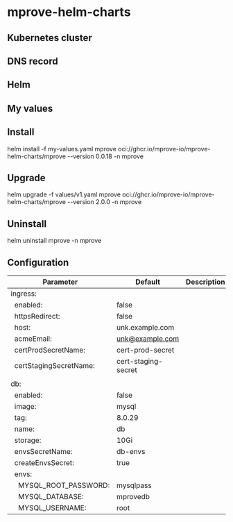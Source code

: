 # mprove-helm-charts

## Kubernetes cluster

## DNS record

## Helm

## My values

## Install

helm install -f my-values.yaml mprove oci://ghcr.io/mprove-io/mprove-helm-charts/mprove --version 0.0.18 -n mprove

## Upgrade

helm upgrade -f values/v1.yaml mprove oci://ghcr.io/mprove-io/mprove-helm-charts/mprove --version 2.0.0 -n mprove

## Uninstall

helm uninstall mprove -n mprove

## Configuration

| Parameter                                    | Default             | Description |
| -------------------------------------------- | ------------------- | ----------- |
| ingress:                                     |                     |             |
| &nbsp;&nbsp;enabled:                         | false               |             |
| &nbsp;&nbsp;httpsRedirect:                   | false               |             |
| &nbsp;&nbsp;host:                            | unk.example.com     |             |
| &nbsp;&nbsp;acmeEmail:                       | unk@example.com     |             |
| &nbsp;&nbsp;certProdSecretName:              | cert-prod-secret    |             |
| &nbsp;&nbsp;certStagingSecretName:           | cert-staging-secret |             |
|                                              |                     |             |
| db:                                          |                     |             |
| &nbsp;&nbsp;enabled:                         | false               |             |
| &nbsp;&nbsp;image:                           | mysql               |             |
| &nbsp;&nbsp;tag:                             | 8.0.29              |             |
| &nbsp;&nbsp;name:                            | db                  |             |
| &nbsp;&nbsp;storage:                         | 10Gi                |             |
| &nbsp;&nbsp;envsSecretName:                  | db-envs             |             |
| &nbsp;&nbsp;createEnvsSecret:                | true                |             |
| &nbsp;&nbsp;envs:                            |                     |             |
| &nbsp;&nbsp;&nbsp;&nbsp;MYSQL_ROOT_PASSWORD: | mysqlpass           |             |
| &nbsp;&nbsp;&nbsp;&nbsp;MYSQL_DATABASE:      | mprovedb            |             |
| &nbsp;&nbsp;&nbsp;&nbsp;MYSQL_USERNAME:      | root                |             |
